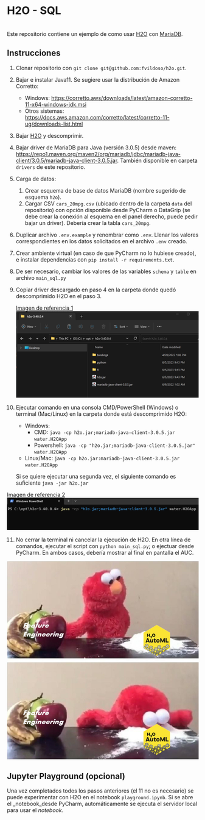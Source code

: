 # H2O - SQL

<br>
Este repositorio contiene un ejemplo de como usar <a href="https://h2o.ai/platform/ai-cloud/make/h2o/">H2O</a> con <a href="https://mariadb.org/">MariaDB</a>. 

## Instrucciones

1. Clonar repositorio con `git clone git@github.com:fvildoso/h2o.git`.

2. Bajar e instalar Java11. Se sugiere usar la distribución de Amazon Corretto:
    - Windows: https://corretto.aws/downloads/latest/amazon-corretto-11-x64-windows-jdk.msi
    - Otros sistemas: https://docs.aws.amazon.com/corretto/latest/corretto-11-ug/downloads-list.html
3. Bajar [H2O](https://h2o-release.s3.amazonaws.com/h2o/rel-zz_kurka/4/index.html) y descomprimir.
4. Bajar driver de MariaDB para Java (versión 3.0.5) desde
   maven: https://repo1.maven.org/maven2/org/mariadb/jdbc/mariadb-java-client/3.0.5/mariadb-java-client-3.0.5.jar.
   También disponible en carpeta `drivers` de este repositorio.
5. Carga de datos:
    1. Crear esquema de base de datos MariaDB (nombre sugerido de esquema `h2o`).
    2. Cargar CSV `cars_20mpg.csv` (ubicado dentro de la carpeta `data` del repositorio) con opción disponible desde
       PyCharm o DataGrip (se debe crear la conexión al esquema en el panel derecho, puede pedir bajar un driver).
       Debería crear la tabla `cars_20mpg`.
6. Duplicar archivo `.env.example` y renombrar como `.env`. Llenar los valores correspondientes en los datos solicitados
   en el archivo `.env` creado.
7. Crear ambiente virtual (en caso de que PyCharm no lo hubiese creado), e instalar dependencias
   con `pip install -r requirements.txt`.
8. De ser necesario, cambiar los valores de las variables `schema` y `table` en archivo `main_sql.py`
9. Copiar driver descargado en paso 4 en la carpeta donde quedó descomprimido H2O en el paso 3.

   <u>Imagen de referencia 1</u> <img src="media/img.png" alt="example 1">
10. Ejecutar comando en una consola CMD/PowerShell (Windows) o terminal (Mac/Linux) en la carpeta donde está
    descomprimido H2O:
    - Windows:
        - CMD: `java -cp h2o.jar;mariadb-java-client-3.0.5.jar water.H2OApp`
        - Powershell: `java -cp "h2o.jar;mariadb-java-client-3.0.5.jar" water.H2OApp`
    - Linux/Mac: `java -cp h2o.jar:mariadb-java-client-3.0.5.jar water.H2OApp`

    Si se quiere ejecutar una segunda vez, el siguiente comando es suficiente `java -jar h2o.jar`

<u>Imagen de referencia 2</u> <img src="media/img_1.png" alt="example 2">

11. No cerrar la terminal ni cancelar la ejecución de H2O. En otra línea de comandos, ejecutar el script
    con `python main_sql.py`; o ejectuar desde PyCharm. En ambos casos, debería mostrar al final en pantalla el AUC.

<img src="media/elmo.jpg" alt="nice">

## Jupyter Playground (opcional)

Una vez completados todos los pasos anteriores (el 11 no es necesario) se puede experimentar con H2O en el
notebook `playground.ipynb`. Si se abre el _notebook_desde PyCharm, automáticamente se ejecuta el servidor local para
usar el _notebook_.

